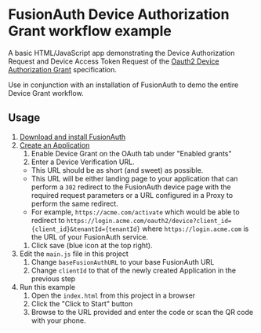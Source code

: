 FusionAuth Device Authorization Grant workflow example
====
A basic HTML/JavaScript app demonstrating the Device Authorization Request and Device Access Token Request of the [Oauth2 Device Authorization Grant](https://tools.ietf.org/html/rfc8628) specification.

Use in conjunction with an installation of FusionAuth to demo the entire Device Grant workflow.

Usage
----

1. [Download and install FusionAuth](https://fusionauth.io/download)
1. [Create an Application](https://fusionauth.io/docs/v1/tech/tutorials/create-an-application)
    1. Enable Device Grant on the OAuth tab under "Enabled grants"
    1. Enter a Device Verification URL. 
      - This URL should be as short (and sweet) as possible.
      - This URL will be either landing page to your application that can perform a `302` redirect to the FusionAuth device page with the required request parameters or a URL configured in a Proxy to perform the same redirect.
      - For example, `https://acme.com/activate` which would be able to redirect to `https://login.acme.com/oauth2/device?client_id={client_id}&tenantId={tenantId}` where `https://login.acme.com` is the URL of your FusionAuth service.
    1. Click save (blue icon at the top right).
1. Edit the `main.js` file in this project
    1. Change `baseFusionAuthURL` to your base FusionAuth URL
    1. Change `clientId` to that of the newly created Application in the previous step
1. Run this example
    1. Open the `index.html` from this project in a browser
    1. Click the "Click to Start" button
    1. Browse to the URL provided and enter the code or scan the QR code with your phone.
